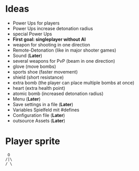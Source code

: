 # Ideas

* Power Ups for players
* Power Ups increase detonation radius
* special Power Ups
* **First goal: singleplayer without AI**
* weapon for shooting in one direction
* Remote-Detonation (like in major shooter games)
* Sound (**Later**)
* several weapons for PvP (beam in one direction)
* glove (move bombs)
* sports shoe (faster movement)
* shield (short resistance)
* extra bomb (the player can place multiple bombs at once)
* heart (extra health point)
* atomic bomb (increased detonation radius)
* Menu (**Later**)
* Save settings in a file (**Later**)
* Variables Spielfeld mit #defines
* Configuration file (**Later**)
* outsource Assets (**Later**)

# Player sprite

     O
    /|\
    / \
